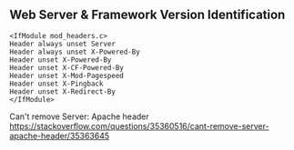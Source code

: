## Web Server & Framework Version Identification

```
<IfModule mod_headers.c>
Header always unset Server
Header always unset X-Powered-By
Header unset X-Powered-By
Header unset X-CF-Powered-By
Header unset X-Mod-Pagespeed
Header unset X-Pingback
Header unset X-Redirect-By
</IfModule>

```

Can't remove Server: Apache header https://stackoverflow.com/questions/35360516/cant-remove-server-apache-header/35363645

